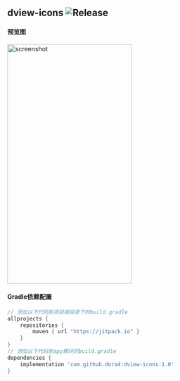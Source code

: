 dview-icons
![Release](https://jitpack.io/v/dora4/dview-icons.svg)
--------------------------------

#### 预览图
<img width="283" height="545" alt="screenshot" src="https://github.com/user-attachments/assets/503e55a5-2dca-48cd-922b-918344742373" />

#### Gradle依赖配置

```groovy
// 添加以下代码到项目根目录下的build.gradle
allprojects {
    repositories {
        maven { url "https://jitpack.io" }
    }
}
// 添加以下代码到app模块的build.gradle
dependencies {
    implementation 'com.github.dora4:dview-icons:1.0'
}
```
